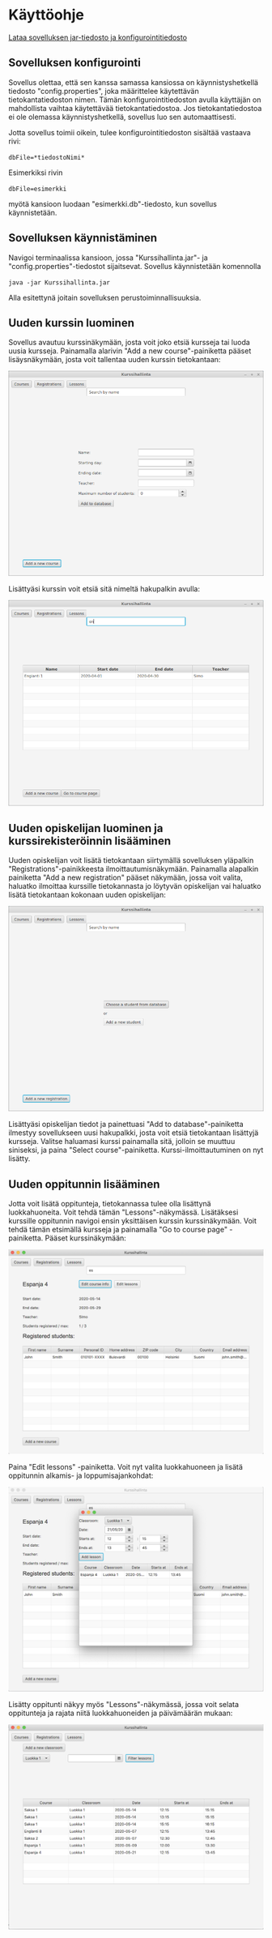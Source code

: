 # Käyttöohje
[Lataa sovelluksen jar-tiedosto ja konfigurointitiedosto](https://github.com/okkokuisma/ot-harjoitustyo/releases/tag/loppupalautus)

## Sovelluksen konfigurointi
Sovellus olettaa, että sen kanssa samassa kansiossa on käynnistyshetkellä tiedosto "config.properties", joka määrittelee käytettävän tietokantatiedoston nimen. Tämän konfigurointitiedoston avulla käyttäjän on mahdollista vaihtaa käytettävää tietokantatiedostoa. Jos tietokantatiedostoa ei ole olemassa käynnistyshetkellä, sovellus luo sen automaattisesti.

Jotta sovellus toimii oikein, tulee konfigurointitiedoston sisältää vastaava rivi:

`dbFile=*tiedostoNimi*`

Esimerkiksi rivin

`dbFile=esimerkki`

myötä kansioon luodaan "esimerkki.db"-tiedosto, kun sovellus käynnistetään.

## Sovelluksen käynnistäminen
Navigoi terminaalissa kansioon, jossa "Kurssihallinta.jar"- ja "config.properties"-tiedostot sijaitsevat. Sovellus käynnistetään komennolla

`java -jar Kurssihallinta.jar`

Alla esitettynä joitain sovelluksen perustoiminnallisuuksia.

## Uuden kurssin luominen
Sovellus avautuu kurssinäkymään, josta voit joko etsiä kursseja tai luoda uusia kursseja. Painamalla alarivin "Add a new course"-painiketta pääset lisäysnäkymään, josta voit tallentaa uuden kurssin tietokantaan:

![Kurssilisäys](https://github.com/okkokuisma/ot-harjoitustyo/blob/master/dokumentointi/kuvat/kurssilisays.png)

Lisättyäsi kurssin voit etsiä sitä nimeltä hakupalkin avulla:

![Kurssietsi](https://github.com/okkokuisma/ot-harjoitustyo/blob/master/dokumentointi/kuvat/kurssietsi.png)

## Uuden opiskelijan luominen ja kurssirekisteröinnin lisääminen
Uuden opiskelijan voit lisätä tietokantaan siirtymällä sovelluksen yläpalkin "Registrations"-painikkeesta ilmoittautumisnäkymään. Painamalla alapalkin painiketta "Add a new registration" pääset näkymään, jossa voit valita, haluatko ilmoittaa kurssille tietokannasta jo löytyvän opiskelijan vai haluatko lisätä tietokantaan kokonaan uuden opiskelijan:

![Valintanakyma](https://github.com/okkokuisma/ot-harjoitustyo/blob/master/dokumentointi/kuvat/valintanakyma.png)

Lisättyäsi opiskelijan tiedot ja painettuasi "Add to database"-painiketta ilmestyy sovellukseen uusi hakupalkki, josta voit etsiä tietokantaan lisättyjä kursseja. Valitse haluamasi kurssi painamalla sitä, jolloin se muuttuu siniseksi, ja paina "Select course"-painiketta. Kurssi-ilmoittautuminen on nyt lisätty.

## Uuden oppitunnin lisääminen
Jotta voit lisätä oppitunteja, tietokannassa tulee olla lisättynä luokkahuoneita. Voit tehdä tämän "Lessons"-näkymässä. Lisätäksesi kurssille oppitunnin navigoi ensin yksittäisen kurssin kurssinäkymään. Voit tehdä tämän etsimällä kursseja ja painamalla "Go to course page" -painiketta. Pääset kurssinäkymään:

![Kurssinakyma](https://github.com/okkokuisma/ot-harjoitustyo/blob/master/dokumentointi/kuvat/kurssinakyma.png)

Paina "Edit lessons" -painiketta. Voit nyt valita luokkahuoneen ja lisätä oppitunnin alkamis- ja loppumisajankohdat:

![Valintanakyma](https://github.com/okkokuisma/ot-harjoitustyo/blob/master/dokumentointi/kuvat/oppituntinakyma.png)

Lisätty oppitunti näkyy myös "Lessons"-näkymässä, jossa voit selata oppitunteja ja rajata niitä luokkahuoneiden ja päivämäärän mukaan:

![Valintanakyma](https://github.com/okkokuisma/ot-harjoitustyo/blob/master/dokumentointi/kuvat/oppitunnit.png)
